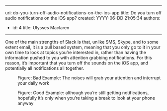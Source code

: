

---
uri: do-you-turn-off-audio-notifications-on-the-ios-app
title: Do you turn off audio notifications on the iOS app?
created: YYYY-06-DD 21:05:34
authors:
  - id: 4
    title: Ulysses Maclaren
---




<span class='intro'> <p>One of the main strengths of Slack is that, unlike SMS, Skype, and to some extent email, it is a pull based system, meaning that you only go to it in your own time to look at topics you’re interested in, rather than having the information pushed to you with attention grabbing notifications. For this reason, it’s important that you turn off the sounds on the iOS app, and potentially all notifications all together.​​​</p> </span>

<dl class="badImage"><dt><img src="/PublishingImages/slack-ios-1.jpg" alt="" /></dt><dd>Figure&#58; Bad Example&#58; The noises will grab your attention and interrupt your daily work</dd></dl><dl class="goodImage"><dt><img src="/PublishingImages/slack-ios-2.jpg" alt="" /></dt><dd>Figure&#58; Good Example&#58; although you’re still getting notifications, hopefully it’s only when you’re taking a break to look at your phone anyway</dd></dl>


